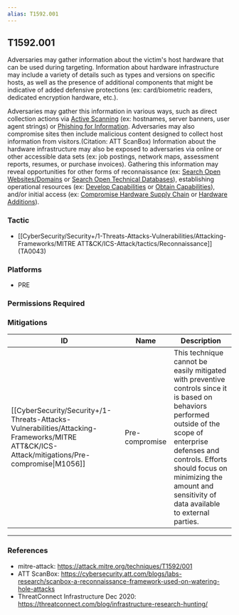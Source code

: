 ```yaml
---
alias: T1592.001
---
```


## T1592.001

Adversaries may gather information about the victim's host hardware that can be used during targeting. Information about hardware infrastructure may include a variety of details such as types and versions on specific hosts, as well as the presence of additional components that might be indicative of added defensive protections (ex: card/biometric readers, dedicated encryption hardware, etc.).

Adversaries may gather this information in various ways, such as direct collection actions via [Active Scanning](https://attack.mitre.org/techniques/T1595) (ex: hostnames, server banners, user agent strings) or [Phishing for Information](https://attack.mitre.org/techniques/T1598). Adversaries may also compromise sites then include malicious content designed to collect host information from visitors.(Citation: ATT ScanBox) Information about the hardware infrastructure may also be exposed to adversaries via online or other accessible data sets (ex: job postings, network maps, assessment reports, resumes, or purchase invoices). Gathering this information may reveal opportunities for other forms of reconnaissance (ex: [Search Open Websites/Domains](https://attack.mitre.org/techniques/T1593) or [Search Open Technical Databases](https://attack.mitre.org/techniques/T1596)), establishing operational resources (ex: [Develop Capabilities](https://attack.mitre.org/techniques/T1587) or [Obtain Capabilities](https://attack.mitre.org/techniques/T1588)), and/or initial access (ex: [Compromise Hardware Supply Chain](https://attack.mitre.org/techniques/T1195/003) or [Hardware Additions](https://attack.mitre.org/techniques/T1200)).


### Tactic
- [[CyberSecurity/Security+/1-Threats-Attacks-Vulnerabilities/Attacking-Frameworks/MITRE ATT&CK/ICS-Attack/tactics/Reconnaissance]] (TA0043)

### Platforms
- PRE

### Permissions Required

### Mitigations

| ID | Name | Description |
| --- | --- | --- |
| [[CyberSecurity/Security+/1-Threats-Attacks-Vulnerabilities/Attacking-Frameworks/MITRE ATT&CK/ICS-Attack/mitigations/Pre-compromise\|M1056]] | Pre-compromise | This technique cannot be easily mitigated with preventive controls since it is based on behaviors performed outside of the scope of enterprise defenses and controls. Efforts should focus on minimizing the amount and sensitivity of data available to external parties. |


---
### References

- mitre-attack: https://attack.mitre.org/techniques/T1592/001
- ATT ScanBox: https://cybersecurity.att.com/blogs/labs-research/scanbox-a-reconnaissance-framework-used-on-watering-hole-attacks
- ThreatConnect Infrastructure Dec 2020: https://threatconnect.com/blog/infrastructure-research-hunting/
